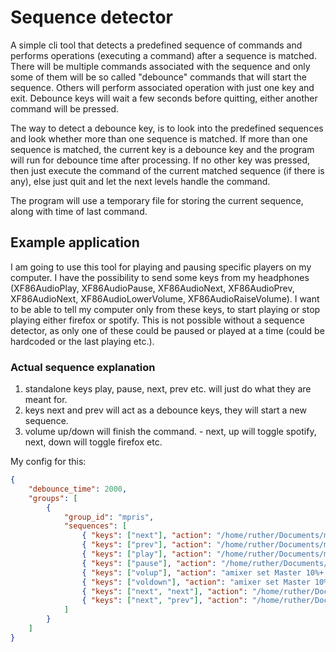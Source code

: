 # Sequence detector
A simple cli tool that detects a predefined sequence of commands and performs operations (executing a command)
after a sequence is matched. There will be multiple commands associated with the sequence and only some of them will be
so called "debounce" commands that will start the sequence. Others will perform associated operation with just one key and exit.
Debounce keys will wait a few seconds before quitting, either another command will be pressed.

The way to detect a debounce key, is to look into the predefined sequences and look whether more than one sequence is matched.
If more than one sequence is matched, the current key is a debounce key and the program will run for debounce time after processing.
If no other key was pressed, then just execute the command of the current matched sequence (if there is any), else just quit
and let the next levels handle the command.

The program will use a temporary file for storing the current sequence, along with time of last command.

## Example application
I am going to use this tool for playing and pausing specific players on my computer.
I have the possibility to send some keys from my headphones (XF86AudioPlay, XF86AudioPause, XF86AudioNext, XF86AudioPrev, XF86AudioNext, XF86AudioLowerVolume, XF86AudioRaiseVolume).
I want to be able to tell my computer only from these keys, to start playing or stop playing either firefox or spotify. This is not possible without a sequence detector, as only
one of these could be paused or played at a time (could be hardcoded or the last playing etc.).

### Actual sequence explanation
1. standalone keys play, pause, next, prev etc. will just do what they are meant for.
2. keys next and prev will act as a debounce keys, they will start a new sequence.
3. volume up/down will finish the command. - next, up will toggle spotify, next, down will toggle firefox etc.

My config for this:
``` json
{
    "debounce_time": 2000,
    "groups": [
        {
            "group_id": "mpris",
            "sequences": [
                { "keys": ["next"], "action": "/home/ruther/Documents/my_projects/utils/mpris-ctl/cli/target/debug/mpris-ctl --player spotify next" },
                { "keys": ["prev"], "action": "/home/ruther/Documents/my_projects/utils/mpris-ctl/cli/target/debug/mpris-ctl --player spotify prev" },
                { "keys": ["play"], "action": "/home/ruther/Documents/my_projects/utils/mpris-ctl/cli/target/debug/mpris-ctl play" },
                { "keys": ["pause"], "action": "/home/ruther/Documents/my_projects/utils/mpris-ctl/cli/target/debug/mpris-ctl pause" },
                { "keys": ["volup"], "action": "amixer set Master 10%+ unmute" },
                { "keys": ["voldown"], "action": "amixer set Master 10%- unmute" },
                { "keys": ["next", "next"], "action": "/home/ruther/Documents/my_projects/utils/mpris-ctl/cli/target/debug/mpris-ctl --player firefox toggle" },
                { "keys": ["next", "prev"], "action": "/home/ruther/Documents/my_projects/utils/mpris-ctl/cli/target/debug/mpris-ctl --player spotify toggle" }
            ]
        }
    ]
}
```
